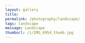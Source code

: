 ```yaml
---
layout: gallery
title: 
permalink: /photography/landscape/
tags: landscape
message: Landscape
thumburl: /i/IMG_6954_thumb.jpg
---
```




